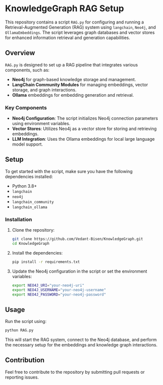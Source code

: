 
# KnowledgeGraph RAG Setup

This repository contains a script `RAG.py` for configuring and running a Retrieval-Augmented Generation (RAG) system using `langchain`, `Neo4j`, and `OllamaEmbeddings`. The script leverages graph databases and vector stores for enhanced information retrieval and generation capabilities.

## Overview

`RAG.py` is designed to set up a RAG pipeline that integrates various components, such as:

- **Neo4j** for graph-based knowledge storage and management.
- **LangChain Community Modules** for managing embeddings, vector storage, and graph interactions.
- **Ollama** embeddings for embedding generation and retrieval.

### Key Components

- **Neo4j Configuration**: The script initializes Neo4j connection parameters using environment variables.
- **Vector Stores**: Utilizes Neo4j as a vector store for storing and retrieving embeddings.
- **LLM Integration**: Uses the Ollama embeddings for local large language model support.

## Setup

To get started with the script, make sure you have the following dependencies installed:

- Python 3.8+
- `langchain`
- `neo4j`
- `langchain_community`
- `langchain_ollama`

### Installation

1. Clone the repository:

   ```bash
   git clone https://github.com/Vedant-Bisen/KnowledgeGraph.git
   cd KnowledgeGraph
   ```

2. Install the dependencies:

   ```bash
   pip install -r requirements.txt
   ```

3. Update the Neo4j configuration in the script or set the environment variables:

   ```bash
   export NEO4J_URI="your-neo4j-uri"
   export NEO4J_USERNAME="your-neo4j-username"
   export NEO4J_PASSWORD="your-neo4j-password"
   ```

## Usage

Run the script using:

```bash
python RAG.py
```

This will start the RAG system, connect to the Neo4j database, and perform the necessary setup for the embeddings and knowledge graph interactions.

## Contribution

Feel free to contribute to the repository by submitting pull requests or reporting issues.
